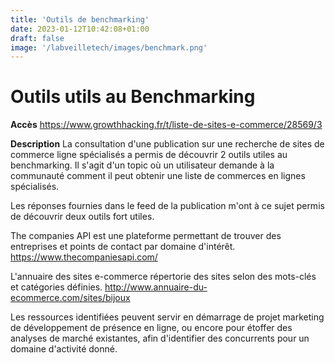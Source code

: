 ```yaml
---
title: 'Outils de benchmarking'
date: 2023-01-12T10:42:08+01:00
draft: false
image: '/labveilletech/images/benchmark.png'
---
```


# Outils utils au Benchmarking

**Accès**
https://www.growthhacking.fr/t/liste-de-sites-e-commerce/28569/3

**Description**
La consultation d'une publication sur une recherche de sites de commerce ligne spécialisés a permis de découvrir 2 outils utiles au benchmarking. Il s'agit d'un topic où un utilisateur demande à la communauté comment il peut obtenir une liste de commerces en lignes spécialisés.

Les réponses fournies dans le feed de la publication m'ont à ce sujet permis de découvrir deux outils fort utiles.

The companies API est une plateforme permettant de trouver des entreprises et points de contact par domaine d'intérêt.
https://www.thecompaniesapi.com/

L'annuaire des sites e-commerce répertorie des sites selon des mots-clés et catégories définies.
http://www.annuaire-du-ecommerce.com/sites/bijoux

Les ressources identifiées peuvent servir en démarrage de projet marketing de développement de présence en ligne, ou encore pour étoffer des analyses de marché existantes, afin d'identifier des concurrents pour un domaine d'activité donné.
